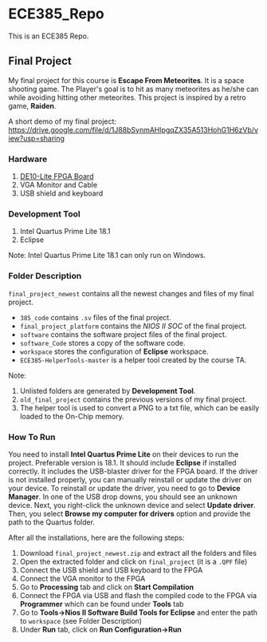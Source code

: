 # ECE385_Repo

This is an ECE385 Repo.

## Final Project

My final project for this course is **Escape From Meteorites**. It is a space shooting game. The Player's goal is to hit as many meteorites as he/she can while avoiding hitting other meteorites. This project is inspired by a retro game, **Raiden**. 

A short demo of my final project: 
https://drive.google.com/file/d/1J88bSynmAHlpgqZX35A513HohG1H6zVb/view?usp=sharing

### Hardware
1. [DE10-Lite FPGA Board](https://www.terasic.com.tw/cgi-bin/page/archive.pl?Language=English&No=1021)
2. VGA Monitor and Cable
3. USB shield and keyboard

### Development Tool
1. Intel Quartus Prime Lite 18.1 
2. Eclipse 

Note: Intel Quartus Prime Lite 18.1 can only run on Windows.
### Folder Description
`final_project_newest` contains all the newest changes and files of my final project. 
- `385_code` contains `.sv` files of the final project.
- `final_project_platform` contains the *NIOS II SOC* of the final project.
- `software` contains the software project files of the final project.
- `software_Code` stores a copy of the software code.
- `workspace` stores the configuration of **Eclipse** workspace.
- `ECE385-HelperTools-master` is a helper tool created by the course TA.

Note: 
1. Unlisted folders are generated by **Development Tool**.
2. `old_final_project` contains the previous versions of my final project.
3. The helper tool is used to convert a PNG to a txt file, which can be easily loaded to the On-Chip memory. 

### How To Run 
You need to install **Intel Quartus Prime Lite** on their devices to run the project. Preferable version is 18.1. It should include **Eclipse** if installed correctly. It includes the USB-blaster driver for the FPGA board. If the driver is not installed properly, you can manually reinstall or update the driver on your device. To reinstall or update the driver, you need to go to **Device Manager**. In one of the USB drop downs, you should see an unknown device. Next, you right-click the unknown device and select **Update driver**. Then, you select **Browse my computer for drivers** option and provide the path to the Quartus folder.

After all the installations, here are the following steps:
1. Download `final_project_newest.zip` and extract all the folders and files
2. Open the extracted folder and click on `final_project` (it is a `.QPF` file)
3. Connect the USB shield and USB keyboard to the FPGA
4. Connect the VGA monitor to the FPGA
5. Go to **Processing** tab and click on **Start Compilation**
6. Connect the FPGA via USB and flash the compiled code to the FPGA via **Programmer** which can be found under **Tools** tab
7. Go to **Tools->Nios II Software Build Tools for Eclipse** and enter the path to `workspace` (see Folder Description)
8. Under **Run** tab, click on **Run Configuration->Run**
